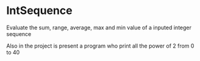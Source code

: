 # IntSequence
Evaluate the sum, range, average, max and min value of a inputed integer sequence



Also in the project is present a program who print all the power of 2 from 0 to 40
